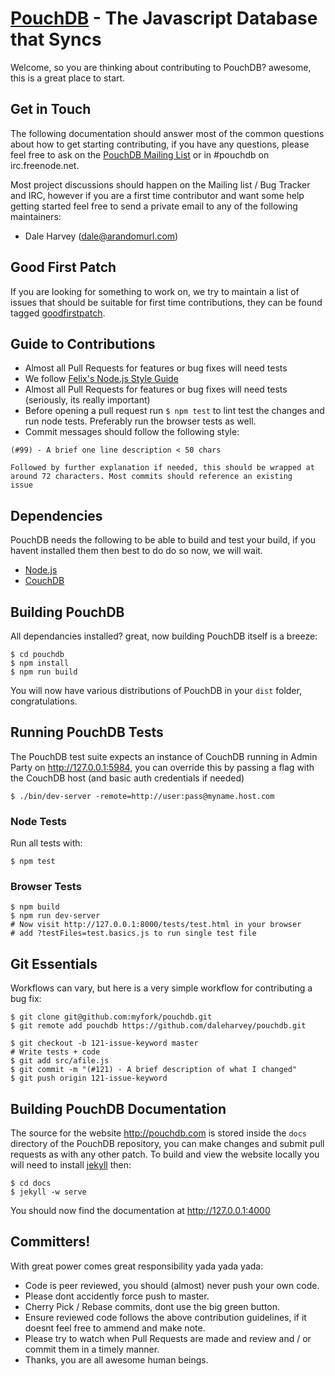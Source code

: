 [PouchDB](http://pouchdb.com/) - The Javascript Database that Syncs
==================================================

Welcome, so you are thinking about contributing to PouchDB? awesome, this is a great place to start.

Get in Touch
------------

The following documentation should answer most of the common questions about how to get starting contributing, if you have any questions, please feel free to ask on the
[PouchDB Mailing List](https://groups.google.com/forum/#!forum/pouchdb) or in #pouchdb on irc.freenode.net.

Most project discussions should happen on the Mailing list / Bug Tracker and IRC, however if you are a first time contributor and want some help getting started feel free to send a private email to any of the following maintainers:

 * Dale Harvey (dale@arandomurl.com)


Good First Patch
----------------

If you are looking for something to work on, we try to maintain a list of issues that should be suitable for first time contributions, they can be found tagged [goodfirstpatch](https://github.com/daleharvey/pouchdb/issues?labels=goodfirstpatch&state=open).


Guide to Contributions
--------------------------------------

  * Almost all Pull Requests for features or bug fixes will need tests
  * We follow [Felix's Node.js Style Guide](http://nodeguide.com/style.html)
  * Almost all Pull Requests for features or bug fixes will need tests (seriously, its really important)
  * Before opening a pull request run `$ npm test` to lint test the changes and run node tests. Preferably run the browser tests as well.
  * Commit messages should follow the following style:

```
(#99) - A brief one line description < 50 chars

Followed by further explanation if needed, this should be wrapped at
around 72 characters. Most commits should reference an existing
issue
```

Dependencies
--------------------------------------

PouchDB needs the following to be able to build and test your build, if you havent installed them then best to do do so now, we will wait.

  * [Node.js](http://nodejs.org/)
  * [CouchDB](http://couchdb.apache.org/)

Building PouchDB
--------------------------------------

All dependancies installed? great, now building PouchDB itself is a breeze:

    $ cd pouchdb
    $ npm install
    $ npm run build

You will now have various distributions of PouchDB in your `dist` folder, congratulations.

Running PouchDB Tests
--------------------------------------

The PouchDB test suite expects an instance of CouchDB running in Admin Party on http://127.0.0.1:5984, you can override this by passing a flag with the CouchDB host (and basic auth credentials if needed)

    $ ./bin/dev-server -remote=http://user:pass@myname.host.com

### Node Tests

Run all tests with:

    $ npm test

### Browser Tests

    $ npm build
    $ npm run dev-server
    # Now visit http://127.0.0.1:8000/tests/test.html in your browser
    # add ?testFiles=test.basics.js to run single test file

Git Essentials
--------------------------------------

Workflows can vary, but here is a very simple workflow for contributing a bug fix:

    $ git clone git@github.com:myfork/pouchdb.git
    $ git remote add pouchdb https://github.com/daleharvey/pouchdb.git

    $ git checkout -b 121-issue-keyword master
    # Write tests + code
    $ git add src/afile.js
    $ git commit -m "(#121) - A brief description of what I changed"
    $ git push origin 121-issue-keyword

Building PouchDB Documentation
--------------------------------------

The source for the website http://pouchdb.com is stored inside the `docs` directory of the PouchDB repository, you can make changes and submit pull requests as with any other patch. To build and view the website locally you will need to install [jekyll](http://jekyllrb.com/) then:

    $ cd docs
    $ jekyll -w serve

You should now find the documentation at http://127.0.0.1:4000

Committers!
--------------

With great power comes great responsibility yada yada yada:

 * Code is peer reviewed, you should (almost) never push your own code.
 * Please dont accidently force push to master.
 * Cherry Pick / Rebase commits, dont use the big green button.
 * Ensure reviewed code follows the above contribution guidelines, if it doesnt feel free to ammend and make note.
 * Please try to watch when Pull Requests are made and review and / or commit them in a timely manner.
 * Thanks, you are all awesome human beings.

